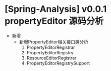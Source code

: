 # [Spring-Analysis] v0.0.1 propertyEditor 源码分析
- 新增
    - 新增PropertyEditor相关接口类分析
        1. PropertyEditorRegistrar
        1. PropertyEditorRegistry
        1. ResourceEditorRegistrar
        1. PropertyEditorRegistrySupport